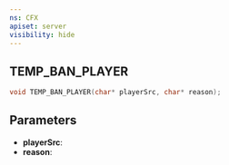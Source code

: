 ```yaml
---
ns: CFX
apiset: server
visibility: hide
---
```

## TEMP_BAN_PLAYER

```c
void TEMP_BAN_PLAYER(char* playerSrc, char* reason);
```


## Parameters
* **playerSrc**: 
* **reason**: 

